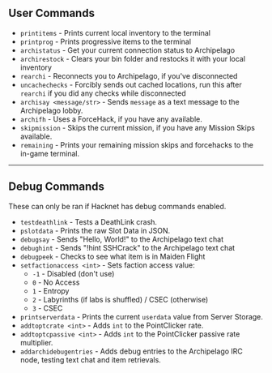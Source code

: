 ## User Commands
* `printitems` - Prints current local inventory to the terminal
* `printprog` - Prints progressive items to the terminal
* `archistatus` - Get your current connection status to Archipelago
* `archirestock` - Clears your bin folder and restocks it with your local inventory
* `rearchi` - Reconnects you to Archipelago, if you've disconnected
* `uncachechecks` - Forcibly sends out cached locations, run this after `rearchi` if you did any checks while disconnected
* `archisay <message/str>` - Sends `message` as a text message to the Archipelago lobby.
* `archifh` - Uses a ForceHack, if you have any available.
* `skipmission` - Skips the current mission, if you have any Mission Skips available.
* `remaining` - Prints your remaining mission skips and forcehacks to the in-game terminal.
---
## Debug Commands
These can only be ran if Hacknet has debug commands enabled.
* `testdeathlink` - Tests a DeathLink crash.
* `pslotdata` - Prints the raw Slot Data in JSON.
* `debugsay` - Sends "Hello, World!" to the Archipelago text chat
* `debughint` - Sends "!hint SSHCrack" to the Archipelago text chat
* `debugpeek` - Checks to see what item is in Maiden Flight
* `setfactionaccess <int>` - Sets faction access value:
    * `-1` - Disabled (don't use)
    * `0` - No Access
    * `1` - Entropy
    * `2` - Labyrinths (if labs is shuffled) / CSEC (otherwise)
    * `3` - CSEC
* `printserverdata` - Prints the current `userdata` value from Server Storage.
* `addtoptcrate <int>` - Adds `int` to the PointClicker rate.
* `addtoptcpassive <int>` - Adds `int` to the PointClicker passive rate multiplier.
* `addarchidebugentries` - Adds debug entries to the Archipelago IRC node, testing text chat and item retrievals.